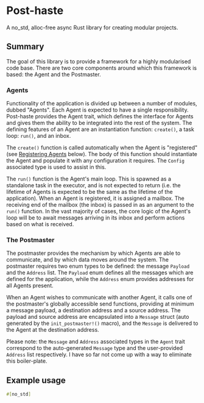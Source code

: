 # Post-haste
A no_std, alloc-free async Rust library for creating modular projects.

## Summary
The goal of this library is to provide a framework for a highly modularised code base.
There are two core components around which this framework is based: the Agent and the Postmaster.

### Agents
Functionality of the application is divided up between a number of modules, dubbed "Agents".
Each Agent is expected to have a single responsibility.
Post-haste provides the Agent trait, which defines the interface for Agents and gives them the ability to be integrated into the rest of the system.
The defining features of an Agent are an instantiation function: `create()`, a task loop: `run()`, and an inbox.

The `create()` function is called automatically when the Agent is "registered" (see [Registering Agents](#registering-agents) below).
The body of this function should instantiate the Agent and populate it with any configuration it requires.
The `Config` associated type is used to assist in this.

The `run()` function is the Agent's main loop.
This is spawned as a standalone task in the executor, and is not expected to return (i.e. the lifetime of Agents is expected to be the same as the lifetime of the application).
When an Agent is registered, it is assigned a mailbox.
The receiving end of the mailbox (the inbox) is passed in as an argument to the `run()` function.
In the vast majority of cases, the core logic of the Agent's loop will be to await messages arriving in its inbox and perform actions based on what is received.

### The Postmaster
The postmaster provides the mechanism by which Agents are able to communicate, and by which data moves around the system.
The postmaster requires two enum types to be defined: the message `Payload` and the `Address` list.
The `Payload` enum defines all the messages which are defined for the application, while the `Address` enum provides addresses for all Agents present.

When an Agent wishes to communicate with another Agent, it calls one of the postmaster's globally accessible send functions, providing at minimum a message payload, a destination address and a source address.
The payload and source address are encapsulated into a `Message` struct (auto generated by the `init_postmaster!()` macro), and the `Message` is delivered to the Agent at the destination address.

Please note: the `Message` and `Address` associated types in the `Agent` trait correspond to the auto-generated `Message` type and the user-provided `Address` list respectively.
I have so far not come up with a way to eliminate this boiler-plate.

## Example usage
```rust
#[no_std]


```
